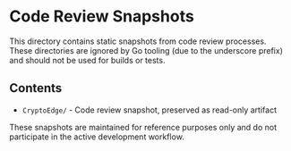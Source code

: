# Code Review Snapshots

This directory contains static snapshots from code review processes. These directories are ignored by Go tooling (due to the underscore prefix) and should not be used for builds or tests.

## Contents

- `CryptoEdge/` - Code review snapshot, preserved as read-only artifact

These snapshots are maintained for reference purposes only and do not participate in the active development workflow.